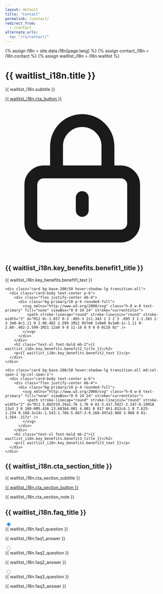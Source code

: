 ```yaml
---
layout: default
title: "Contact"
permalink: /contact/
redirect_from:
  - /contact
alternate_urls:
  ru: "/ru/contact/"
---
```


{% assign i18n = site.data.i18n[page.lang] %}
{% assign contact_i18n = i18n.contact %}
{% assign waitlist_i18n = i18n.waitlist %}

<script type="application/ld+json">
{
  "@context": "https://schema.org",
  "@type": "ContactPage",
  "name": "{{ contact_i18n.seo_name }}",
  "description": "{{ contact_i18n.seo_description }}",
  "inLanguage": "{{ page.lang }}",
  "isPartOf": {
    "@type": "WebSite",
    "name": "{{ site.title }}",
    "url": "{{ site.url }}"
  }
}
</script>

<div class="container mx-auto px-4 lg:px-8 py-8 sm:py-12 md:py-16">
  <!-- Hero section with gradient background -->
  <div class="hero bg-gradient-to-r from-primary/10 to-secondary/10 rounded-box mb-8 sm:mb-12 py-10 sm:py-16">
    <div class="hero-content text-center">
      <div class="max-w-2xl">
        <h1 class="text-3xl sm:text-4xl md:text-5xl font-bold mb-4 sm:mb-6">{{ waitlist_i18n.title }}</h1>
        <p class="text-base sm:text-lg opacity-80 mb-6 sm:mb-8">{{ waitlist_i18n.subtitle }}</p>
        <a href="https://forms.gle/MoJ3yz7AmMFo9Fq66" class="btn btn-accent btn-lg pulse-cta">{{ waitlist_i18n.cta_button }}</a>
      </div>
    </div>
  </div>

  <!-- Key benefits -->
  <div class="grid gap-6 md:grid-cols-2 lg:grid-cols-3 mb-10 sm:mb-16">
    <div class="card bg-base-200/50 hover:shadow-lg transition-all">
      <div class="card-body text-center p-6">
        <div class="flex justify-center mb-4">
          <div class="bg-primary/10 p-4 rounded-full">
            <svg xmlns="http://www.w3.org/2000/svg" class="h-8 w-8 text-primary" fill="none" viewBox="0 0 24 24" stroke="currentColor">
              <path stroke-linecap="round" stroke-linejoin="round" stroke-width="2" d="M12 15v2m-6 4h12a2 2 0 002-2v-6a2 2 0 00-2-2H6a2 2 0 00-2 2v6a2 2 0 002 2zm10-10V7a4 4 0 00-8 0v4h8z" />
            </svg>
          </div>
        </div>
        <h2 class="text-xl font-bold mb-2">{{ waitlist_i18n.key_benefits.benefit1_title }}</h2>
        <p>{{ waitlist_i18n.key_benefits.benefit1_text }}</p>
      </div>
    </div>
    
    <div class="card bg-base-200/50 hover:shadow-lg transition-all">
      <div class="card-body text-center p-6">
        <div class="flex justify-center mb-4">
          <div class="bg-primary/10 p-4 rounded-full">
            <svg xmlns="http://www.w3.org/2000/svg" class="h-8 w-8 text-primary" fill="none" viewBox="0 0 24 24" stroke="currentColor">
              <path stroke-linecap="round" stroke-linejoin="round" stroke-width="2" d="M12 8c-1.657 0-3 .895-3 2s1.343 2 3 2 3 .895 3 2-1.343 2-3 2m0-8c1.11 0 2.08.402 2.599 1M12 8V7m0 1v8m0 0v1m0-1c-1.11 0-2.08-.402-2.599-1M21 12a9 9 0 11-18 0 9 9 0 0118 0z" />
            </svg>
          </div>
        </div>
        <h2 class="text-xl font-bold mb-2">{{ waitlist_i18n.key_benefits.benefit2_title }}</h2>
        <p>{{ waitlist_i18n.key_benefits.benefit2_text }}</p>
      </div>
    </div>
    
    <div class="card bg-base-200/50 hover:shadow-lg transition-all md:col-span-2 lg:col-span-1">
      <div class="card-body text-center p-6">
        <div class="flex justify-center mb-4">
          <div class="bg-primary/10 p-4 rounded-full">
            <svg xmlns="http://www.w3.org/2000/svg" class="h-8 w-8 text-primary" fill="none" viewBox="0 0 24 24" stroke="currentColor">
              <path stroke-linecap="round" stroke-linejoin="round" stroke-width="2" d="M11 5.882V19.24a1.76 1.76 0 01-3.417.592l-2.147-6.15M18 13a3 3 0 100-6M5.436 13.683A4.001 4.001 0 017 6h1.832c4.1 0 7.625-1.234 9.168-3v14c-1.543-1.766-5.067-3-9.168-3H7a3.988 3.988 0 01-1.564-.317z" />
            </svg>
          </div>
        </div>
        <h2 class="text-xl font-bold mb-2">{{ waitlist_i18n.key_benefits.benefit3_title }}</h2>
        <p>{{ waitlist_i18n.key_benefits.benefit3_text }}</p>
      </div>
    </div>
  </div>
  
  <!-- CTA section -->
  <div class="card glass shadow-xl bg-gradient-to-r from-primary/5 to-secondary/5 mb-10 sm:mb-16">
    <div class="card-body text-center py-8 sm:py-12">
      <h2 class="text-2xl sm:text-3xl font-bold mb-4 sm:mb-6">{{ waitlist_i18n.cta_section_title }}</h2>
      <p class="text-base sm:text-lg mb-6 sm:mb-8">{{ waitlist_i18n.cta_section_subtitle }}</p>
      <div class="flex justify-center">
        <a href="https://forms.gle/MoJ3yz7AmMFo9Fq66" class="btn btn-accent btn-lg pulse-cta">{{ waitlist_i18n.cta_section_button }}</a>
      </div>
      <p class="mt-4 sm:mt-6 opacity-70">{{ waitlist_i18n.cta_section_note }}</p>
    </div>
  </div>
  
  <!-- FAQ -->
  <div class="mb-8 sm:mb-12">
    <h2 class="text-2xl font-bold text-center mb-6 sm:mb-8">{{ waitlist_i18n.faq_title }}</h2>
    <div class="grid gap-4">
      <div class="collapse collapse-plus bg-base-200/50">
        <input type="radio" name="faq-accordion" checked="checked" /> 
        <div class="collapse-title font-medium">
          {{ waitlist_i18n.faq1_question }}
        </div>
        <div class="collapse-content"> 
          <p>{{ waitlist_i18n.faq1_answer }}</p>
        </div>
      </div>
      <div class="collapse collapse-plus bg-base-200/50">
        <input type="radio" name="faq-accordion" /> 
        <div class="collapse-title font-medium">
          {{ waitlist_i18n.faq2_question }}
        </div>
        <div class="collapse-content"> 
          <p>{{ waitlist_i18n.faq2_answer }}</p>
        </div>
      </div>
      <div class="collapse collapse-plus bg-base-200/50">
        <input type="radio" name="faq-accordion" /> 
        <div class="collapse-title font-medium">
          {{ waitlist_i18n.faq3_question }}
        </div>
        <div class="collapse-content"> 
          <p>{{ waitlist_i18n.faq3_answer }}</p>
        </div>
      </div>
    </div>
  </div>
</div>

<!-- Анимации для кнопок с призывом к действию -->
<style>
@keyframes pulse-animation {
  0% {
    box-shadow: 0 0 0 0px rgba(79, 70, 229, 0.2);
  }
  100% {
    box-shadow: 0 0 0 16px rgba(79, 70, 229, 0);
  }
}

.pulse-cta {
  animation: pulse-animation 2s infinite;
}

@media (max-width: 640px) {
  .pulse-cta {
    animation: none; /* Отключаем анимацию на мобильных для экономии ресурсов */
  }
}
</style>
